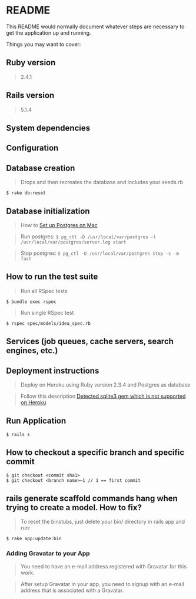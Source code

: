 # README

This README would normally document whatever steps are necessary to get the application up and running.

Things you may want to cover:

## Ruby version

> 2.4.1

## Rails version

> 5.1.4

## System dependencies

## Configuration

## Database creation

> Drops and then recreates the database and includes your seeds.rb

```
$ rake db:reset
```

## Database initialization

> How to [Set up Postgres on Mac](https://devcenter.heroku.com/articles/heroku-postgresql#set-up-postgres-on-mac)

> Run postgres: ` $ pg_ctl -D /usr/local/var/postgres -l /usr/local/var/postgres/server.log start `

> Stop postgres: ` $ pg_ctl -D /usr/local/var/postgres stop -s -m fast `

## How to run the test suite

> Run all RSpec tests

```
$ bundle exec rspec
```

> Run single RSpec test

```
$ rspec spec/models/idea_spec.rb
```

## Services (job queues, cache servers, search engines, etc.)

## Deployment instructions

> Deploy on Heroku using Ruby version 2.3.4 and Postgres as database

> Follow this description [Detected sqlite3 gem which is not supported on Heroku](https://devcenter.heroku.com/articles/sqlite3)

## Run Application
```
$ rails s
```

## How to checkout a specific branch and specific commit

```
$ git checkout <commit sha1>
$ git checkout <branch name>~1 // 1 == first commit
```

## **rails generate scaffold** commands hang when trying to create a model. How to fix?

> To reset the binstubs, just delete your bin/ directory in rails app and run:

```
$ rake app:update:bin
```

### Adding Gravatar to your App

> You need to have an e-mail address registered with Gravatar for this work.

> After setup Gravatar in your app, you need to signup with an e-mail address that is associated with a Gravatar.